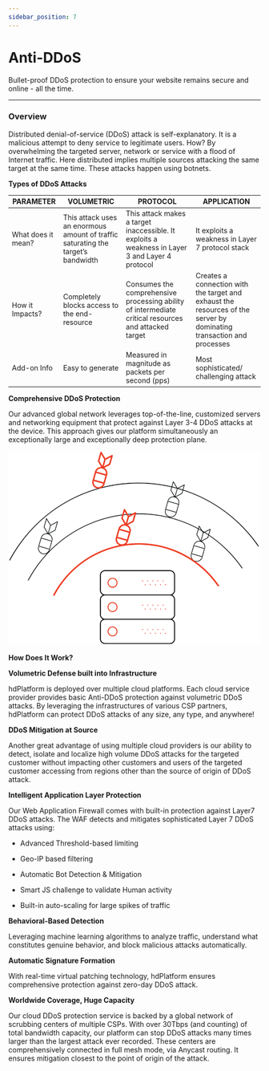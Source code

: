 ```yaml
---
sidebar_position: 7
---
```

# Anti-DDoS

Bullet-proof DDoS protection to ensure your website remains secure and online - all the time.

---

### Overview

Distributed denial-of-service (DDoS) attack is self-explanatory. It is a malicious attempt to deny service to legitimate users. How? By overwhelming the targeted server, network or service with a flood of Internet traffic. Here distributed implies multiple sources attacking the same target at the same time. These attacks happen using botnets.

**Types of DDoS Attacks**

| PARAMETER| VOLUMETRIC| PROTOCOL| APPLICATION|
|--------------------|----------------------|--------------------------------|-----------------------------------|
| What does it mean? | This attack uses an enormous amount of traffic saturating the target’s bandwidth | This attack makes a target inaccessible. It exploits a weakness in Layer 3 and Layer 4 protocol      | It exploits a weakness in Layer 7 protocol stack                                                                     |
| How it Impacts?     | Completely blocks access to the end-resource                                     | Consumes the comprehensive processing ability of intermediate critical resources and attacked target | Creates a connection with the target and exhaust the resources of the server by dominating transaction and processes |
| Add-on Info        | Easy to generate                                                                 | Measured in magnitude as packets per second (pps)                                                    | Most sophisticated/ challenging attack                                                                               |

**Comprehensive DDoS Protection**

Our advanced global network leverages top-of-the-line, customized servers and networking equipment that protect against Layer 3-4 DDoS attacks at the device. This approach gives our platform simultaneously an exceptionally large and exceptionally deep protection plane.

![Event](/img/saas/antiddos1.png)

**How Does It Work?**

**Volumetric Defense built into Infrastructure**

hdPlatform is deployed over multiple cloud platforms. Each cloud service provider provides basic Anti-DDoS protection against volumetric DDoS attacks. By leveraging the infrastructures of various CSP partners, hdPlatform can protect DDoS attacks of any size, any type, and anywhere! 

**DDoS Mitigation at Source**

Another great advantage of using multiple cloud providers is our ability to detect, isolate and localize high volume  DDoS attacks for the targeted customer without impacting other customers and users of the targeted customer accessing from regions other than the source of origin of DDoS attack.

**Intelligent Application Layer Protection**

Our Web Application Firewall comes with built-in protection against Layer7 DDoS attacks. The WAF detects and mitigates sophisticated Layer 7 DDoS attacks using:

- Advanced Threshold-based limiting

- Geo-IP based filtering

- Automatic Bot Detection & Mitigation

- Smart JS challenge to validate Human activity

- Built-in auto-scaling for large spikes of traffic

**Behavioral-Based Detection**  

Leveraging machine learning algorithms to analyze traffic, understand what constitutes genuine behavior, and block malicious attacks automatically.

**Automatic Signature Formation**  

With real-time virtual patching technology, hdPlatform ensures comprehensive protection against zero-day DDoS attack.

**Worldwide Coverage, Huge Capacity**  

Our cloud DDoS protection service is backed by a global network of scrubbing centers of multiple CSPs. With over 30Tbps (and counting) of total bandwidth capacity, our platform can stop DDoS attacks many times larger than the largest attack ever recorded. These centers are comprehensively connected in full mesh mode, via Anycast routing. It ensures mitigation closest to the point of origin of the attack.



